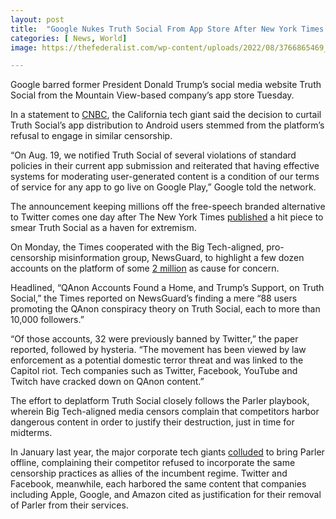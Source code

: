 ```yaml
---
layout: post
title:  "Google Nukes Truth Social From App Store After New York Times Smears Platform As Haven For Extremism"
categories: [ News, World]
image: https://thefederalist.com/wp-content/uploads/2022/08/3766865469_f279df394b_k-e1661888744932-1197x675.jpg

---
```

Google barred former President Donald Trump’s social media website Truth Social from the Mountain View-based company’s app store Tuesday.

In a statement to  [CNBC](https://www.cnbc.com/2022/08/30/trump-truth-social-barred-from-google-play-store-content-moderation-concerns.html), the California tech giant said the decision to curtail Truth Social’s app distribution to Android users stemmed from the platform’s refusal to engage in similar censorship.

“On Aug. 19, we notified Truth Social of several violations of standard policies in their current app submission and reiterated that having effective systems for moderating user-generated content is a condition of our terms of service for any app to go live on Google Play,” Google told the network.

The announcement keeping millions off the free-speech branded alternative to Twitter comes one day after The New York Times  [published](https://thefederalist.com/2022/08/29/new-york-times-amplifies-misinformation-groups-talking-points-to-smear-truth-social-as-qanon-haven/)  a hit piece to smear Truth Social as a haven for extremism.

On Monday, the Times cooperated with the Big Tech-aligned, pro-censorship misinformation group, NewsGuard, to highlight a few dozen accounts on the platform of some  [2 million](https://earthweb.com/how-many-people-use-truth-social/)  as cause for concern.

Headlined, “QAnon Accounts Found a Home, and Trump’s Support, on Truth Social,” the Times reported on NewsGuard’s finding a mere “88 users promoting the QAnon conspiracy theory on Truth Social, each to more than 10,000 followers.”

“Of those accounts, 32 were previously banned by Twitter,” the paper reported, followed by hysteria. “The movement has been viewed by law enforcement as a potential domestic terror threat and was linked to the Capitol riot. Tech companies such as Twitter, Facebook, YouTube and Twitch have cracked down on QAnon content.”

The effort to deplatform Truth Social closely follows the Parler playbook, wherein Big Tech-aligned media censors complain that competitors harbor dangerous content in order to justify their destruction, just in time for midterms.

In January last year, the major corporate tech giants  [colluded](https://thefederalist.com/2021/01/10/big-tech-oligarchs-collude-to-ban-parler-from-internet-and-phones/)  to bring Parler offline, complaining their competitor refused to incorporate the same censorship practices as allies of the incumbent regime. Twitter and Facebook, meanwhile, each harbored the same content that companies including Apple, Google, and Amazon cited as justification for their removal of Parler from their services.

<!--stackedit_data:
eyJoaXN0b3J5IjpbNTAzNjY2OTMzLDE2MDMzMzYzNzNdfQ==
-->